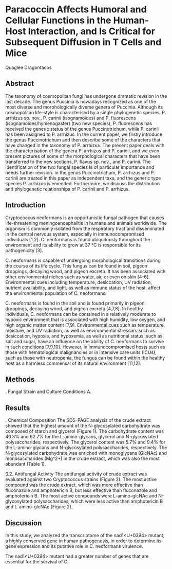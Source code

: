 # Paracoccin Affects Humoral and Cellular Functions in the Human-Host Interaction, and Is Critical for Subsequent Diffusion in T Cells and Mice
Quaglee Dragontacos


## Abstract
The taxonomy of cosmopolitan fungi has undergone dramatic revision in the last decade. The genus Puccinia is nowadays recognized as one of the most diverse and morphologically diverse genera of Puccinia. Although its cosmopolitan life-style is characterised by a single phylogenetic species, P. arrhizus sp. nov., P. carinii (isognamoides) and P. fluorescens (isognamoides/hymenogaster) (two new species), P. fluorescens has received the generic status of the genus Puccinotrichum, while P. carinii has been assigned to P. arrhizus. In the current paper, we firstly introduce the genus Puccinotrichum and then describe some of the characters that have changed in the taxonomy of P. arrhizus. The present paper deals with the characterisation of the genera P. arrhizus and P. carinii, and we even present pictures of some of the morphological characters that have been transferred to the new sections, P. flavus sp. nov., and P. carinii. The identification of the two fungal species is of particular importance and needs further revision. In the genus Puccinotrichum, P. arrhizus and P. carinii are treated in this paper as independent taxa, and the generic type species P. arrhizus is emended. Furthermore, we discuss the distribution and phylogenetic relationships of P. carinii and P. arrhizus.


## Introduction
Cryptococcus neoformans is an opportunistic fungal pathogen that causes life-threatening meningoencephalitis in humans and animals worldwide. The organism is commonly isolated from the respiratory tract and disseminated in the central nervous system, especially in immunocompromised individuals [1,2]. C. neoformans is found ubiquitously throughout the environment and its ability to grow at 37 °C is responsible for its pathogenicity [3].

C. neoformans is capable of undergoing morphological transitions during the course of its life cycle. This fungus can be found in soil, pigeon droppings, decaying wood, and pigeon excreta. It has been associated with other environmental niches such as water, air, or even on skin [4-6]. Environmental cues including temperature, desiccation, UV radiation, nutrient availability, and light, as well as immune status of the host, affect the environmental population of C. neoformans.

C. neoformans is found in the soil and is found primarily in pigeon droppings, decaying wood, and pigeon excreta [4,7,8]. In healthy individuals, C. neoformans can be contained in a relatively moderate to hypoxic environment that is associated with high humidity, low oxygen, and high organic matter content [7,9]. Environmental cues such as temperature, moisture, and UV radiation, as well as environmental stressors such as desiccation, hypoxia, and hypoxemia, as well as nutritional status, such as salt and sugar, have an influence on the ability of C. neoformans to survive in such conditions [7,9,10]. However, in immunocompromised hosts such as those with hematological malignancies or in intensive care units (ICUs), such as those with neutropenia, the fungus can be found within the healthy host as a harmless commensal of its natural environment [11,12].


## Methods
. Fungal Strain and Culture Conditions
A.


## Results
. Chemical Composition
The SDS-PAGE analysis of the crude extract showed that the highest amount of the N-glycosylated carbohydrate was composed of starch and glycerol (Figure 1). The carbohydrate content was 40.3% and 62.7% for the L-amino-glycans, glycerol and N-glycosylated polysaccharides, respectively. The glycerol content was 5.7% and 9.4% for the L-amino-glycans and N-glycosylated polysaccharides, respectively. The N-glycosylated carbohydrate was enriched with monoglycans (GlcNAc) and monosaccharides (Mg^2+) in the crude extract, which was also the most abundant (Table 1).

3.2. Antifungal Activity
The antifungal activity of crude extract was evaluated against two Cryptococcus strains (Figure 2). The most active compound was the crude extract, which was more effective than fluconazole and amphotericin B, but less effective than fluconazole and amphotericin B. The most active compounds were L-amino-glcNAc and N-glycosylated polysaccharides, which were less active than amphotericin B and L-amino-glcNAc (Figure 2).


## Discussion
In this study, we analyzed the transcriptome of the nad1<U+0394> mutant, a highly conserved gene in human pathogenesis, in order to determine its gene expression and its putative role in C. neoformans virulence.

The nad1<U+0394> mutant had a greater number of genes that are essential for the survival of C.
